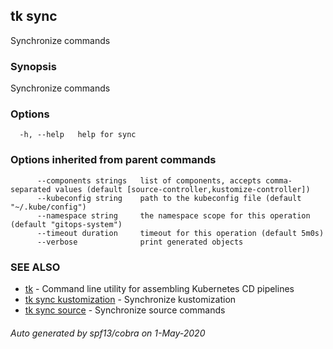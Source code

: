 ## tk sync

Synchronize commands

### Synopsis

Synchronize commands

### Options

```
  -h, --help   help for sync
```

### Options inherited from parent commands

```
      --components strings   list of components, accepts comma-separated values (default [source-controller,kustomize-controller])
      --kubeconfig string    path to the kubeconfig file (default "~/.kube/config")
      --namespace string     the namespace scope for this operation (default "gitops-system")
      --timeout duration     timeout for this operation (default 5m0s)
      --verbose              print generated objects
```

### SEE ALSO

* [tk](tk.md)	 - Command line utility for assembling Kubernetes CD pipelines
* [tk sync kustomization](tk_sync_kustomization.md)	 - Synchronize kustomization
* [tk sync source](tk_sync_source.md)	 - Synchronize source commands

###### Auto generated by spf13/cobra on 1-May-2020
